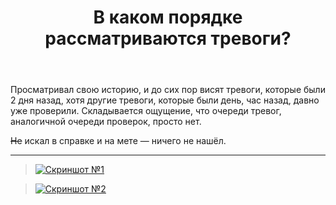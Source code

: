 ﻿---
title: "В каком порядке рассматриваются тревоги?"
se.owner.user_id: 276432
se.owner.display_name: "return"
se.owner.link: "https://ru.meta.stackoverflow.com/users/276432/return"
se.link: "https://ru.meta.stackoverflow.com/questions/11011/%d0%92-%d0%ba%d0%b0%d0%ba%d0%be%d0%bc-%d0%bf%d0%be%d1%80%d1%8f%d0%b4%d0%ba%d0%b5-%d1%80%d0%b0%d1%81%d1%81%d0%bc%d0%b0%d1%82%d1%80%d0%b8%d0%b2%d0%b0%d1%8e%d1%82%d1%81%d1%8f-%d1%82%d1%80%d0%b5%d0%b2%d0%be%d0%b3%d0%b8"
se.question_id: 11011
se.post_type: question
---
<p>Просматривал свою историю, и до сих пор висят тревоги, которые были 2 дня назад, хотя другие тревоги, которые были день, час назад, давно уже проверили. Складывается ощущение, что очереди тревог, аналогичной очереди проверок, просто нет.</p>
<p><s>Не</s> искал в справке и на мете — ничего не нашёл.</p>
<hr />
<blockquote>
<p><a href="https://i.stack.imgur.com/Hv9DS.png" rel="nofollow noreferrer"><img src="https://i.stack.imgur.com/Hv9DS.png" alt="Скриншот №1" /></a></p>
</blockquote>
<blockquote>
<p><a href="https://i.stack.imgur.com/bib5t.png" rel="nofollow noreferrer"><img src="https://i.stack.imgur.com/bib5t.png" alt="Скриншот №2" /></a></p>
</blockquote>
